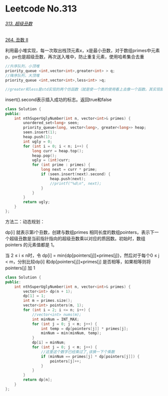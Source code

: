 # Leetcode No.313

###### [313. 超级丑数](https://leetcode-cn.com/problems/super-ugly-number/)

[264. 丑数 II](https://leetcode-cn.com/problems/ugly-number-ii/)

利用最小堆实现，每一次取出栈顶元素x，x是最小丑数，对于数组primes中元素p，px也是超级丑数，再次送入堆中，防止重复元素，使用哈希集合去重

```c++
//升序队列，小顶堆
priority_queue <int,vector<int>,greater<int> > q;
//降序队列，大顶堆
priority_queue <int,vector<int>,less<int> >q;

//greater和less是std实现的两个仿函数（就是使一个类的使用看上去像一个函数。其实现就是类中实现一个operator()，这个类就有了类似函数的行为，就是一个仿函数类了）
```

insert().second表示插入成功的标志。返回true和false

```c++
class Solution {
public:
    int nthSuperUglyNumber(int n, vector<int>& primes) {
        unordered_set<long> seen;
        priority_queue<long, vector<long>, greater<long>> heap;
        seen.insert(1);
        heap.push(1);
        int ugly = 0;
        for (int i = 0; i < n; i++) {
            long curr = heap.top();
            heap.pop();
            ugly = (int)curr;
            for (int prime : primes) {
                long next = curr * prime;
                if (seen.insert(next).second) {
                    heap.push(next);
                    //printf("%d\n", next);
                }
            }
        }
        return ugly;
    }
};
```

方法二：动态规划：

dp[i] 就表示第i个丑数，创建与数组primes 相同长度的数组pointers，表示下一个超级丑数是当前指针指向的超级丑数乘以对应的质因数。初始时，数组 pointers 的元素值都是 1。

当 2 ≤ i ≤ n时，令 dp[i] = min{dp[pointers[j]]×primes[j]}，然后对于每个0 ≤ j < m，分别比较dp[i] 和dp[pointers[j]]×primes[j] 是否相等，如果相等则将pointers[j] 加 1

```c++
class Solution {
public:
    int nthSuperUglyNumber(int n, vector<int>& primes) {
        vector<int> dp(n + 1);
        dp[1] = 1;
        int m = primes.size();
        vector<int> pointers(m, 1);
        for (int i = 2; i <= n; i++) {
            //vector<int> nums(m);
            int minNum = INT_MAX;
            for (int j = 0; j < m; j++) {
                int temp = dp[pointers[j]] * primes[j];
                minNum = min(minNum, temp);
            }
            dp[i] = minNum;
            for (int j = 0; j < m; j++) {
                //这里这个数字已经乘过了,该换一下个乘数
                if (minNum == primes[j] * dp[pointers[j]]) {
                    pointers[j]++;
                }
            }
        }
        return dp[n];
    }
};
```

